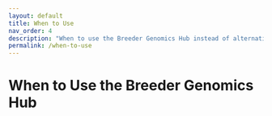 ```yaml
---
layout: default
title: When to Use
nav_order: 4
description: "When to use the Breeder Genomics Hub instead of alternatives like TLJH and Z2JH"
permalink: /when-to-use
---
```


# When to Use the Breeder Genomics Hub
